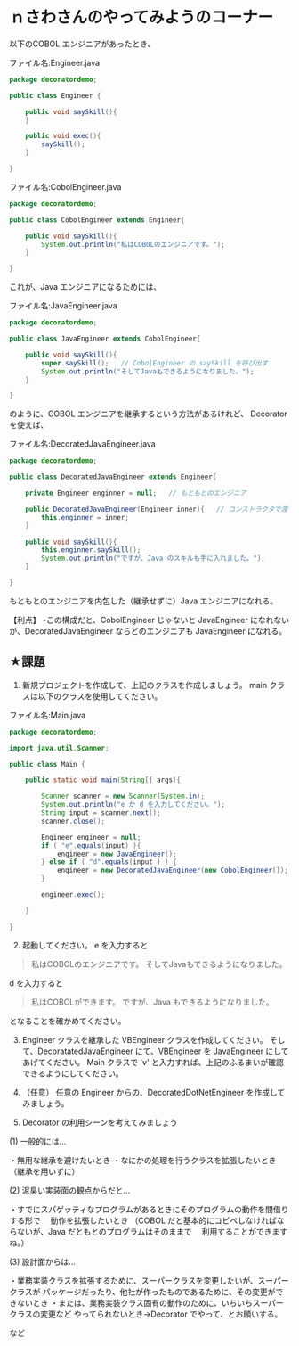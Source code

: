 
# ｎさわさんのやってみようのコーナー


以下のCOBOL エンジニアがあったとき、

ファイル名:Engineer.java
```java
package decoratordemo;

public class Engineer {

	public void saySkill(){
	}

	public void exec(){
		saySkill();
	}

}
```

ファイル名:CobolEngineer.java
```java
package decoratordemo;

public class CobolEngineer extends Engineer{

	public void saySkill(){
		System.out.println("私はCOBOLのエンジニアです。");
	}

}
```

これが、Java エンジニアになるためには、

ファイル名:JavaEngineer.java
```java
package decoratordemo;

public class JavaEngineer extends CobolEngineer{

	public void saySkill(){
		super.saySkill();	// CobolEngineer の saySkill を呼び出す
		System.out.println("そしてJavaもできるようになりました。");
	}

}
```

のように、COBOL エンジニアを継承するという方法があるけれど、
Decorator を使えば、

ファイル名:DecoratedJavaEngineer.java
```java
package decoratordemo;

public class DecoratedJavaEngineer extends Engineer{

	private Engineer enginner = null;	// もともとのエンジニア

	public DecoratedJavaEngineer(Engineer inner){	// コンストラクタで渡す
		this.enginner = inner;
	}

	public void saySkill(){
		this.enginner.saySkill();
		System.out.println("ですが、Java のスキルも手に入れました。");
	}

}
```

もともとのエンジニアを内包した（継承せずに）Java エンジニアになれる。

【利点】
-この構成だと、CobolEngineer じゃないと JavaEngineer になれないが、DecoratedJavaEngineer ならどのエンジニアも JavaEngineer になれる。

## ★課題

1. 新規プロジェクトを作成して、上記のクラスを作成しましょう。
main クラスは以下のクラスを使用してください。

ファイル名:Main.java
```java
package decoratordemo;

import java.util.Scanner;

public class Main {

	public static void main(String[] args){

		Scanner scanner = new Scanner(System.in);
		System.out.println("e か d を入力してください。");
		String input = scanner.next();
		scanner.close();

		Engineer engineer = null;
		if ( "e".equals(input) ){
			engineer = new JavaEngineer();
		} else if ( "d".equals(input ) ) {
			engineer = new DecoratedJavaEngineer(new CobolEngineer());
		}

		engineer.exec();

	}

}
```

2. 起動してください。
e を入力すると
> 私はCOBOLのエンジニアです。
> そしてJavaもできるようになりました。

d を入力すると
> 私はCOBOLができます。
> ですが、Java もできるようになりました。

となることを確かめてください。


3. Engineer クラスを継承した VBEngineer クラスを作成してください。
そして、DecoratatedJavaEngineer にて、VBEngineer を JavaEngineer にしてあげてください。
Main クラスで 'v' と入力すれば、上記のふるまいが確認できるようにしてください。

4. （任意）
任意の Engineer からの、DecoratedDotNetEngineer を作成してみましょう。


5. Decorator の利用シーンを考えてみましょう

(1) 一般的には...

・無用な継承を避けたいとき
・なにかの処理を行うクラスを拡張したいとき（継承を用いずに）

(2) 泥臭い実装面の観点からだと...

・すでにスパゲッティなプログラムがあるときにそのプログラムの動作を間借りする形で
　動作を拡張したいとき
（COBOL だと基本的にコピペしなければならないが、Java だともとのプログラムはそのままで
　利用することができますね。）

(3) 設計面からは...

・業務実装クラスを拡張するために、スーパークラスを変更したいが、スーパークラスが
パッケージだったり、他社が作ったものであるために、その変更ができないとき
・または、業務実装クラス固有の動作のために、いちいちスーパークラスの変更など
やってられないとき→Decorator でやって、とお願いする。

など



